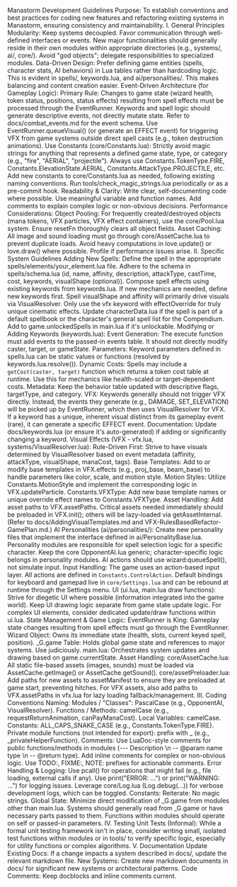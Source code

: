 Manastorm Development Guidelines
Purpose: To establish conventions and best practices for coding new features and refactoring existing systems in Manastorm, ensuring consistency and maintainability.
I. General Principles
Modularity:
Keep systems decoupled. Favor communication through well-defined interfaces or events.
New major functionalities should generally reside in their own modules within appropriate directories (e.g., systems/, ai/, core/).
Avoid "god objects"; delegate responsibilities to specialized modules.
Data-Driven Design:
Prefer defining game entities (spells, character stats, AI behaviors) in Lua tables rather than hardcoding logic. This is evident in spells/, keywords.lua, and ai/personalities/.
This makes balancing and content creation easier.
Event-Driven Architecture (for Gameplay Logic):
Primary Rule: Changes to game state (wizard health, token status, positions, status effects) resulting from spell effects must be processed through the EventRunner.
Keywords and spell logic should generate descriptive events, not directly mutate state.
Refer to docs/combat_events.md for the event schema.
Use EventRunner.queueVisual() (or generate an EFFECT event) for triggering VFX from game systems outside direct spell casts (e.g., token destruction animations).
Use Constants (core/Constants.lua):
Strictly avoid magic strings for anything that represents a defined game state, type, or category (e.g., "fire", "AERIAL", "projectile").
Always use Constants.TokenType.FIRE, Constants.ElevationState.AERIAL, Constants.AttackType.PROJECTILE, etc.
Add new constants to core/Constants.lua as needed, following existing naming conventions.
Run tools/check_magic_strings.lua periodically or as a pre-commit hook.
Readability & Clarity:
Write clear, self-documenting code where possible.
Use meaningful variable and function names.
Add comments to explain complex logic or non-obvious decisions.
Performance Considerations:
Object Pooling: For frequently created/destroyed objects (mana tokens, VFX particles, VFX effect containers), use the core/Pool.lua system. Ensure resetFn thoroughly clears all object fields.
Asset Caching: All image and sound loading must go through core/AssetCache.lua to prevent duplicate loads.
Avoid heavy computations in love.update() or love.draw() where possible. Profile if performance issues arise.
II. Specific System Guidelines
Adding New Spells:
Define the spell in the appropriate spells/elements/your_element.lua file.
Adhere to the schema in spells/schema.lua (id, name, affinity, description, attackType, castTime, cost, keywords, visualShape (optional)).
Compose spell effects using existing keywords from keywords.lua. If new mechanics are needed, define new keywords first.
Spell visualShape and affinity will primarily drive visuals via VisualResolver. Only use the vfx keyword with effectOverride for truly unique cinematic effects.
Update characterData.lua if the spell is part of a default spellbook or the character's general spell list for the Compendium.
Add to game.unlockedSpells in main.lua if it's unlockable.
Modifying or Adding Keywords (keywords.lua):
Event Generation: The execute function must add events to the passed-in events table. It should not directly modify caster, target, or gameState.
Parameters: Keyword parameters defined in spells.lua can be static values or functions (resolved by keywords.lua.resolve()).
Dynamic Costs: Spells may include a `getCost(caster, target)` function which returns a token cost table at runtime. Use this for mechanics like health-scaled or target-dependent costs.
Metadata: Keep the behavior table updated with descriptive flags, targetType, and category.
VFX: Keywords generally should not trigger VFX directly. Instead, the events they generate (e.g., DAMAGE, SET_ELEVATION) will be picked up by EventRunner, which then uses VisualResolver for VFX. If a keyword has a unique, inherent visual distinct from its gameplay event (rare), it can generate a specific EFFECT event.
Documentation: Update docs/keywords.lua (or ensure it's auto-generated) if adding or significantly changing a keyword.
Visual Effects (VFX - vfx.lua, systems/VisualResolver.lua):
Rule-Driven First: Strive to have visuals determined by VisualResolver based on event metadata (affinity, attackType, visualShape, manaCost, tags).
Base Templates: Add to or modify base templates in VFX.effects (e.g., proj_base, beam_base) to handle parameters like color, scale, and motion style.
Motion Styles: Utilize Constants.MotionStyle and implement the corresponding logic in VFX.updateParticle.
Constants.VFXType: Add new base template names or unique override effect names to Constants.VFXType.
Asset Handling: Add asset paths to VFX.assetPaths. Critical assets needed immediately should be preloaded in VFX.init(); others will be lazy-loaded via getAssetInternal.
(Refer to docs/AddingVisualTemplates.md and VFX-RulesBasedRefactor-GamePlan.md.)
AI Personalities (ai/personalities/):
Create new personality files that implement the interface defined in ai/PersonalityBase.lua.
Personality modules are responsible for spell selection logic for a specific character.
Keep the core OpponentAI.lua generic; character-specific logic belongs in personality modules.
AI actions should use wizard:queueSpell(), not simulate input.
Input Handling:
  The game uses an action-based input layer. All actions are defined in
  `Constants.ControlAction`. Default bindings for keyboard and gamepad live in
  `core/Settings.lua` and can be rebound at runtime through the Settings menu.
UI (ui.lua, main.lua draw functions):
Strive for diegetic UI where possible (information integrated into the game world).
Keep UI drawing logic separate from game state update logic.
For complex UI elements, consider dedicated update/draw functions within ui.lua.
State Management & Game Logic:
EventRunner is King: Gameplay state changes resulting from spell effects must go through the EventRunner.
Wizard Object: Owns its immediate state (health, slots, current keyed spell, position).
_G.game Table: Holds global game state and references to major systems. Use judiciously.
main.lua: Orchestrates system updates and drawing based on game.currentState.
Asset Handling:
core/AssetCache.lua: All static file-based assets (images, sounds) must be loaded via AssetCache.getImage() or AssetCache.getSound().
core/assetPreloader.lua: Add paths for new assets to assetManifest to ensure they are preloaded at game start, preventing hitches. For VFX assets, also add paths to VFX.assetPaths in vfx.lua for lazy loading fallback/management.
III. Coding Conventions
Naming:
Modules / "Classes": PascalCase (e.g., OpponentAI, VisualResolver).
Functions / Methods: camelCase (e.g., requestReturnAnimation, canPayManaCost).
Local Variables: camelCase.
Constants: ALL_CAPS_SNAKE_CASE (e.g., Constants.TokenType.FIRE).
Private module functions (not intended for export): prefix with _ (e.g., _privateHelperFunction).
Comments:
Use LuaDoc-style comments for public functions/methods in modules (--- Description \n -- @param name type \n -- @return type).
Add inline comments for complex or non-obvious logic.
Use TODO:, FIXME:, NOTE: prefixes for actionable comments.
Error Handling & Logging:
Use pcall() for operations that might fail (e.g., file loading, external calls if any).
Use print("ERROR: ...") or print("WARNING: ...") for logging issues.
Leverage core/Log.lua (Log.debug(...)) for verbose development logs, which can be toggled.
Constants: Reiterate: No magic strings.
Global State:
Minimize direct modification of _G.game from modules other than main.lua. Systems should generally read from _G.game or have necessary parts passed to them.
Functions within modules should operate on self or passed-in parameters.
IV. Testing
Unit Tests (Informal): While a formal unit testing framework isn't in place, consider writing small, isolated test functions within modules or in tools/ to verify specific logic, especially for utility functions or complex algorithms.
V. Documentation
Update Existing Docs: If a change impacts a system described in docs/, update the relevant markdown file.
New Systems: Create new markdown documents in docs/ for significant new systems or architectural patterns.
Code Comments: Keep docblocks and inline comments current.